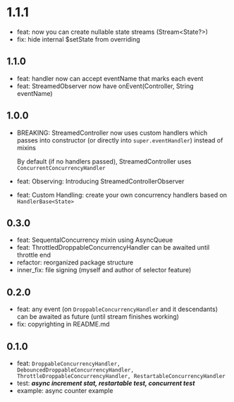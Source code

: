 # 1.1.1
* feat: now you can create nullable state streams (Stream<State?>)
* fix: hide internal $setState from overriding
## 1.1.0
* feat: handler now can accept eventName that marks each event
* feat: StreamedObserver now have onEvent(Controller, String eventName)

## 1.0.0
* BREAKING: StreamedController now uses custom handlers which passes into constructor (or directly into `super.eventHandler`) instead of mixins

  By default (if no handlers passed), StreamedController uses `ConcurrentConcurrencyHandler`
* feat: Observing: Introducing StreamedControllerObserver
* feat: Custom Handling: create your own concurrency handlers based on `HandlerBase<State>`

## 0.3.0
* feat: SequentalConcurrency mixin using AsyncQueue
* feat: ThrottledDroppableConcurrencyHandler can be awaited until throttle end
* refactor: reorganized package structure
* inner_fix: file signing (myself and author of selector feature)

## 0.2.0

* feat: any event (on ```DroppableConcurrencyHandler``` and it descendants) can be awaited as future (until stream finishes working)
* fix: copyrighting in README.md

## 0.1.0

* feat: ```DroppableConcurrencyHandler, DebouncedDroppableConcurrencyHandler, ThrottleDroppableConcurrencyHandler, RestartableConcurrencyHandler```
* test: ***async increment stat, restartable test, concurrent test***
* example: async counter example
